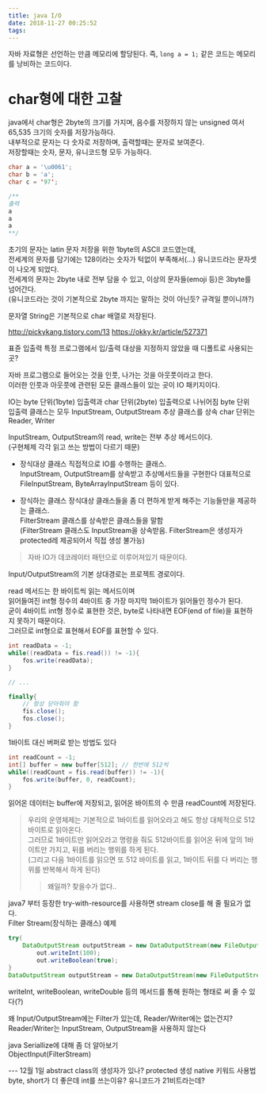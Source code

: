 ```yaml
---
title: java I/O
date: 2018-11-27 00:25:52
tags:
---
```


자바 자료형은 선언하는 만큼 메모리에 할당된다.
즉, `long a = 1;` 같은 코드는 메모리를 낭비하는 코드이다.  

# char형에 대한 고찰
java에서 char형은 2byte의 크기를 가지며, 음수를 저장하지 않는 unsigned 여서 65,535 크기의 숫자를 저장가능하다.  
내부적으로 문자는 다 숫자로 저장하며, 출력할때는 문자로 보여준다.  
저장할때는 숫자, 문자, 유니코드형 모두 가능하다.  

```java
char a = '\u0061';
char b = 'a';
char c = '97';

/**
출력
a
a
a
**/
```

초기의 문자는 latin 문자 저장을 위한 1byte의 ASCII 코드였는데,  
전세계의 문자를 담기에는 128이라는 숫자가 턱없이 부족해서(...) 유니코드라는 문자셋이 나오게 되었다.  
전세계의 문자는 2byte 내로 전부 담을 수 있고, 이상의 문자들(emoji 등)은 3byte를 넘어간다.  
(유니코드라는 것이 기본적으로 2byte 까지는 말하는 것이 아닌듯? 규격일 뿐이니까?)  

문자열 String은 기본적으로 char 배열로 저장된다.  

http://pickykang.tistory.com/13
https://okky.kr/article/527371


표쥰 입출력
특정 프로그램에서 입/출력 대상을 지정하지 않았을 때 디폴트로 사용되는 곳?

자바 프로그램으로 들어오는 것을 인풋, 나가는 것을 아웃풋이라고 한다.  
이러한 인풋과 아웃풋에 관련된 모든 클래스들이 있는 곳이 IO 패키지이다.  

IO는 byte 단위(1byte) 입출력과 char 단위(2byte) 입출력으로 나뉘어짐
byte 단위 입출력 클래스는 모두 InputStream, OutputStream 추상 클래스를 상속 
char 단위는 Reader, Writer

InputStream, OutputStream의 read, write는 전부 추상 메서드이다.  
(구현체제 각각 읽고 쓰는 방법이 다르기 때문)

- 장식대상 클래스
직접적으로 IO를 수행하는 클래스.  
InputStream, OutputStream를 상속받고 추상메서드들을 구현한다
대표적으로 FileInputStream, ByteArrayInputStream 등이 있다.  

- 장식하는 클래스
장식대상 클래스들을 좀 더 편하게 받게 해주는 기능들만을 제공하는 클래스.  
FilterStream 클래스를 상속받은 클래스들을 말함  
(FilterStream 클래스도 InputStream을 상속받음. FilterStream은 생성자가 protected레 제공되어서 직접 생성 불가능)

> 자바 IO가 데코레이터 패턴으로 이루어져있기 때문이다.  

Input/OutputStream의 기본 상대경로는 프로젝트 경로이다.  

read 메서드는 한 바이트씩 읽는 메서드이며  
읽어들여진 int형 정수의 4바이트 중 가장 마지막 1바이트가 읽어들인 정수가 된다.  
굳이 4바이트 int형 정수로 표현한 것은, byte로 나타내면 EOF(end of file)을 표현하지 못하기 때문이다.  
그러므로 int형으로 표현해서 EOF를 표현할 수 있다.  
```java
int readData = -1;
while((readData = fis.read()) != -1){
    fos.write(readData);
}

// ...

finally{
    // 항상 닫아줘야 함
    fis.close();
    fos.close();
}
```

1바이트 대신 버퍼로 받는 방법도 있다  
```java
int readCount = -1;
int[] buffer = new buffer[512]; // 한번에 512씩
while((readCount = fis.read(buffer)) != -1){
    fos.write(buffer, 0, readCount);
}
```

읽어온 데이터는 buffer에 저장되고, 읽어온 바이트의 수 만큼 readCount에 저장된다.  

> 우리의 운영체제는 기본적으로 1바이트를 읽어오라고 해도 항상 대체적으로 512 바이트로 읽아온다.  
그러므로 1바이트만 읽어오라고 명령을 줘도 512바이트를 읽어온 뒤에 앞의 1바이트만 가지고, 뒤를 버리는 행위를 하게 된다.  
(그리고 다음 1바이트를 읽으면 또 512 바이트를 읽고, 1바이트 뒤를 다 버리는 행위를 반복해서 하게 된다)
>> 왜일까? 찾을수가 없다..

java7 부터 등장한 try-with-resource를 사용하면 stream close를 해 줄 필요가 없다.  
Filter Stream(장식하는 클래스) 예제  
```java
try(
    DataOutputStream outputStream = new DataOutputStream(new FileOutputStream("test.txt"));){
        out.writeInt(100);
        out.writeBoolean(true);
}
DataOutputStream outputStream = new DataOutputStream(new FileOutputStream("test.txt"));
```
 
writeInt, writeBoolean, writeDouble 등의 메서드를 통해 원하는 형태로 써 줄 수 있다(?)  

왜 Input/OutputStream에는 Filter가 있는데, Reader/Writer에는 없는건지?  
Reader/Writer는 InputStream, OutputStream을 사용하지 않는다

java Seriallize에 대해 좀 더 알아보기  
ObjectInput(FilterStream)  


--- 12월 1일
abstract class의 생성자가 있나?
protected 생성
native 키워드 사용법
byte, short가 더 좋은데 int를 쓰는이유?
유니코드가 21비트라는데?


<!-- more -->
